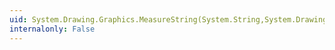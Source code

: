 ```yaml
---
uid: System.Drawing.Graphics.MeasureString(System.String,System.Drawing.Font)
internalonly: False
---
```

